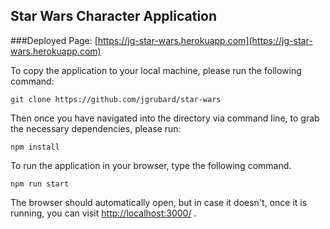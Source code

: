 Star Wars Character Application
----

###Deployed Page:
[https://jg-star-wars.herokuapp.com](https://jg-star-wars.herokuapp.com)

To copy the application to your local machine, please run the 
 following command:

    git clone https://github.com/jgrubard/star-wars

Then once you have navigated into the directory via command line, to grab the necessary dependencies, please run:

    npm install

To run the application in your browser, type the following command.

    npm run start

The browser should automatically open, but in case it doesn't, once it is running, you can visit [http://localhost:3000/](http://localhost:3000/) .
